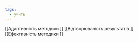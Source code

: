 ```yaml
---
tags:
  - учить
---
```


[[Адаптивність методики ]]
[[Відтворюваність результатів ]]
[[Ефективність методики ]]
